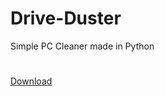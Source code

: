 # Drive-Duster
Simple PC Cleaner made in Python
#
[Download](https://github.com/EditDungeon/Drive-Duster/releases/latest/Drive-Duster.exe)
